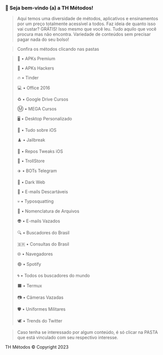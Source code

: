 ### 👑 Seja bem-vindo (a) a TH Métodos!

> Aqui temos uma diversidade de métodos, aplicativos e ensinamentos por um preço totalmente acessível a todos. Faz ideia de quanto isso vai custar? GRÁTIS! Isso mesmo que você leu. Tudo aquilo que você procura mas não encontra. Variedade de conteúdos sem precisar pagar nada do seu bolso!

> Confira os métodos clicando nas pastas

> 👾 • APKs Premium
>
> 👺 • APKs Hackers
>
> 🔥 • Tinder
>
> 💻 • Office 2016
>
> ♻️ • Google Drive Cursos
>
> Ⓜ️ • MEGA Cursos
>
> 🖥️ • Desktop Personalizado
>
> 📱 • Tudo sobre iOS
>
> ♟️ • Jailbreak
>
> 🔗 • Repos Tweaks iOS
>
> 🔵 • TrollStore
>
> ✈️ • BOTs Telegram
>
> 🦠 • Dark Web
> 
> 📩 • E-mails Descartáveis
>
> 💀 • Typosquatting
>
> 📂 • Nomenclatura de Arquivos
>
> 👽 • E-mails Vazados
>
> 🔍 • Buscadores do Brasil
>
> 🇧🇷 • Consultas do Brasil
>
> 🌐 • Navegadores
>
> 🟢 • Spotify
>
> 🌀 • Todos os buscadores do mundo
>
> ⬛ • Termux
>
> 📷 • Câmeras Vazadas
>
> 🛡️ • Uniformes Militares
>
> 🕊️ • Trends do Twitter

> Caso tenha se interessado por algum conteúdo, é só clicar na PASTA que está vinculado com seu respectivo interesse.

TH Métodos © Copyright 2023

